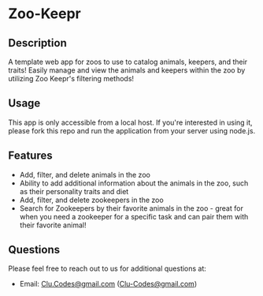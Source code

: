 # Zoo-Keepr

## Description
A template web app for zoos to use to catalog animals, keepers, and their traits! Easily manage and view the animals and keepers within the zoo by utilizing Zoo Keepr's filtering methods! 

## Usage
This app is only accessible from a local host. If you're interested in using it, please fork this repo and run the application from your server using node.js. 

## Features
* Add, filter, and delete animals in the zoo
* Ability to add additional information about the animals in the zoo, such as their personality traits and diet
* Add, filter, and delete zookeepers in the zoo
* Search for Zookeepers by their favorite animals in the zoo - great for when you need a zookeeper for a specific task and can pair them with their favorite animal! 

## Questions
Please feel free to reach out to us for additional questions at:
<br>
* Email: Clu.Codes@gmail.com (Clu-Codes@gmail.com)

